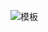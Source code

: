 ![模板](https://img-blog.csdnimg.cn/20181218153441609.png?x-oss-process=image/watermark,type_ZmFuZ3poZW5naGVpdGk,shadow_10,text_aHR0cHM6Ly9ibG9nLmNzZG4ubmV0L3FxXzQwMjU4NDk5,size_16,color_FFFFFF,t_70)

